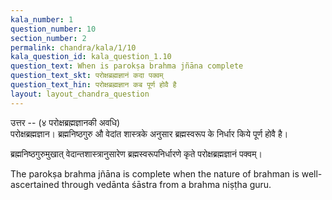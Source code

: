 ```yaml
---
kala_number: 1
question_number: 10
section_number: 2
permalink: chandra/kala/1/10
kala_question_id: kala_question_1.10
question_text: When is parokṣa brahma jñāna complete
question_text_skt: परोक्षब्रह्मज्ञानं कदा पक्वम्
question_text_hin: परोक्षब्रह्मज्ञान कब पूर्ण होवै है
layout: layout_chandra_question
---
```


<!-- hindi-start -->
उत्तर -- (४ परोक्षब्रह्मज्ञानकी अवधि)  
परोक्षब्रह्मज्ञान। ब्रह्मनिष्ठगुरु औ वेदांत शास्त्रके
अनुसार ब्रह्मस्वरूप के निर्धार किये पूर्ण होवै है।
<!-- hindi-end -->

<!-- skt-start -->
ब्रह्मनिष्ठगुरुमुखात् वेदान्तशास्त्रानुसारेण ब्रह्मस्वरूपनिर्धारणे कृते परोक्षब्रह्मज्ञानं पक्वम्।
<!-- skt-end -->

<!-- eng-start -->
The parokṣa brahma jñāna is complete when the nature of brahman is well-ascertained through vedānta śāstra from a brahma niṣṭha guru.
<!-- eng-end -->
